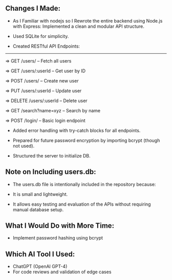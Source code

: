 Changes I Made:
---------------

* As I Familiar with nodejs so I Rewrote the entire backend using Node.js with Express: Implemented a clean and modular API structure.

* Used SQLite for simplicity.

* Created RESTful API Endpoints:
--------------------------------
=> GET /users/ – Fetch all users

=> GET /users/:userId – Get user by ID

=> POST /users/ – Create new user

=> PUT /users/:userId – Update user

=> DELETE /users/:userId – Delete user

=> GET /search?name=xyz – Search by name

=> POST /login/ – Basic login endpoint

* Added error handling with try-catch blocks for all endpoints.

* Prepared for future password encryption by importing bcrypt (though not used).

* Structured the server to initialize DB.

Note on Including users.db:
--------------------------
* The users.db file is intentionally included in the repository because:

* It is small and lightweight.

* It allows easy testing and evaluation of the APIs without requiring manual database setup.

What I Would Do with More Time:
-------------------------------
* Implement password hashing using bcrypt

Which AI Tool I Used:
---------------------
* ChatGPT (OpenAI GPT-4)
* For code reviews and validation of edge cases
